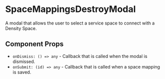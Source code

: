 # SpaceMappingsDestroyModal

A modal that allows the user to select a service space to connect with a Density Space.

## Component Props
- `onDismiss: () => any` - Callback that is called when the modal is dismissed.
- `onSubmit: (id) => any` - Callback that is called when a space mapping is saved.
